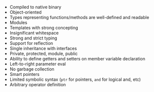 - Compiled to native binary
- Object-oriented
- Types representing functions/methods are well-defined and readable
- Modules
- Templates with strong concepting
- Insignificant whitespace
- Strong and strict typing
- Support for reflection
- Single inheritance with interfaces
- Private, protected, module, public
- Ability to define getters and setters on member variable declaration
- Left-to-right parameter eval
- No garbage collection
- Smart pointers
- Limited symbolic syntax (`ptr` for pointers, `and` for logical and, etc)
- Arbitrary operator definition
